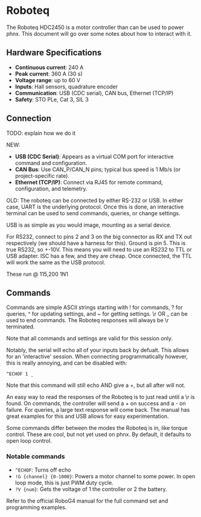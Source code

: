 # Roboteq

The Roboteq HDC2450 is a motor controller than can be used to power phnx. This document will go over
some notes about how to interact with it.

## Hardware Specifications

- **Continuous current**: 240 A  
- **Peak current**: 360 A (30 s)  
- **Voltage range**: up to 60 V  
- **Inputs**: Hall sensors, quadrature encoder  
- **Communication**: USB (CDC serial), CAN bus, Ethernet (TCP/IP)  
- **Safety**: STO PLe, Cat 3, SIL 3  

## Connection
TODO: explain how we do it

NEW:
- **USB (CDC Serial)**: Appears as a virtual COM port for interactive command and configuration.  
- **CAN Bus**: Use CAN_P/CAN_N pins; typical bus speed is 1 Mb/s (or project-specific rate).  
- **Ethernet (TCP/IP)**: Connect via RJ45 for remote command, configuration, and telemetry.  

OLD:
The roboteq can be connected by either RS-232 or USB. In either case, UART is the underlying protocol.
Once this is done, an interactive terminal can be used to send commands, queries, or change settings.

USB is as simple as you would image, mounting as a serial device.

For RS232, connect to pins 2 and 3 on the big connector as RX and TX out respectively (we should
have a harness for this). Ground is pin 5. This is true RS232, so +-10V. This means you will need
to use an RS232 to TTL or USB adapter. ISC has a few, and they are cheap. Once connected, the TTL will
work the same as the USB protocol.

These run @ 115,200 1N1

## Commands

Commands are simple ASCII strings starting with ! for commands, ? for queries, ^ for updating settings,
and ~ for getting settings. \r OR _ can be used to end commands. The Roboteq responses will always be \r terminated.

Note that all commands and settings are valid for this session only.

Notably, the serial will echo all of your inputs back by defualt. This allows for an 'interactive' session.
When connecting programmatically however, this is really annoying, and can be disabled with:

`^ECHOF 1 _`

Note that this command will still echo AND give a +, but all after will not.

An easy way to read the responses of the Roboteq is to just read until a \r is found. On commands,
the controller will send a + on success and a - on failure. For queries, a large text response will come back.
The manual has great examples for this and USB allows for easy experimentation.

Some commands differ between the modes the Roboteq is in, like torque control. These are cool, but not yet
used on phnx. By default, it defaults to open loop control.

### Notable commands

- `^ECHOF`: Turns off echo
- `!G {channel} {0-1000}`: Powers a motor channel to some power. In open loop mode, this is just PWM duty cycle.
- `?V {num}`: Gets the voltage of 1 the controller or 2 the battery.

Refer to the official RoboG4 manual for the full command set and programming examples.
